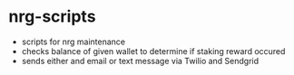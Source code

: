 # nrg-scripts
- scripts for nrg maintenance
- checks balance of given wallet to determine if staking reward occured
- sends either and email or text message via Twilio and Sendgrid

